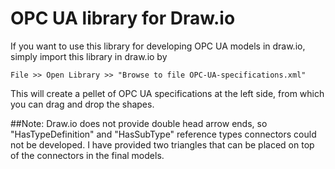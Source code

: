 # OPC UA library for Draw.io

If you want to use this library for developing OPC UA models in draw.io, simply import this library in draw.io by

```File >> Open Library >> "Browse to file OPC-UA-specifications.xml"```

This will create a pellet of OPC UA specifications at the left side, from which you can drag and drop the shapes.

##Note:
Draw.io does not provide double head arrow ends, so "HasTypeDefinition" and "HasSubType" reference types connectors could not be developed.  I have provided two triangles that can be placed on top of the connectors in the final models.  
